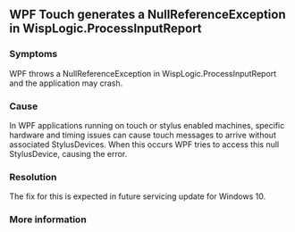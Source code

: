 ## WPF Touch generates a NullReferenceException in WispLogic.ProcessInputReport

### Symptoms
WPF throws a NullReferenceException in WispLogic.ProcessInputReport and the application may crash.

### Cause
In WPF applications running on touch or stylus enabled machines, specific hardware and timing issues can cause touch messages to arrive without associated StylusDevices.  When this occurs WPF tries to access this null StylusDevice, causing the error.

### Resolution
The fix for this is expected in future servicing update for Windows 10.

### More information